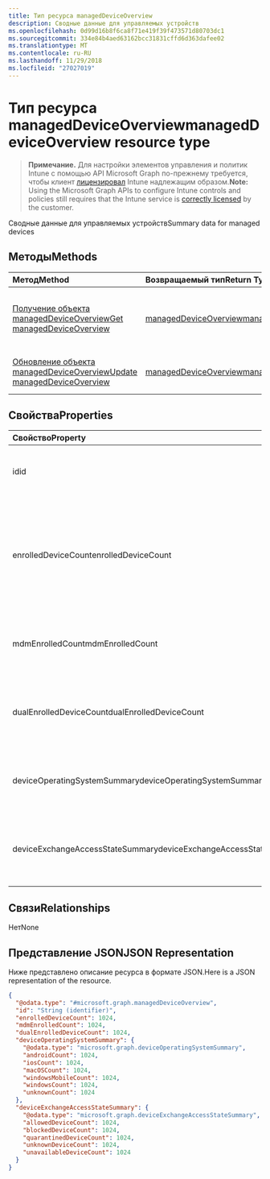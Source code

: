 ```yaml
---
title: Тип ресурса managedDeviceOverview
description: Сводные данные для управляемых устройств
ms.openlocfilehash: 0d99d16b8f6ca8f71e419f39f473571d80703dc1
ms.sourcegitcommit: 334e84b4aed63162bcc31831cffd6d363dafee02
ms.translationtype: MT
ms.contentlocale: ru-RU
ms.lasthandoff: 11/29/2018
ms.locfileid: "27027019"
---
```

# <a name="manageddeviceoverview-resource-type"></a><span data-ttu-id="9fa23-103">Тип ресурса managedDeviceOverview</span><span class="sxs-lookup"><span data-stu-id="9fa23-103">managedDeviceOverview resource type</span></span>

> <span data-ttu-id="9fa23-104">**Примечание.** Для настройки элементов управления и политик Intune с помощью API Microsoft Graph по-прежнему требуется, чтобы клиент [лицензировал](https://go.microsoft.com/fwlink/?linkid=839381) Intune надлежащим образом.</span><span class="sxs-lookup"><span data-stu-id="9fa23-104">**Note:** Using the Microsoft Graph APIs to configure Intune controls and policies still requires that the Intune service is [correctly licensed](https://go.microsoft.com/fwlink/?linkid=839381) by the customer.</span></span>

<span data-ttu-id="9fa23-105">Сводные данные для управляемых устройств</span><span class="sxs-lookup"><span data-stu-id="9fa23-105">Summary data for managed devices</span></span>
## <a name="methods"></a><span data-ttu-id="9fa23-106">Методы</span><span class="sxs-lookup"><span data-stu-id="9fa23-106">Methods</span></span>
|<span data-ttu-id="9fa23-107">Метод</span><span class="sxs-lookup"><span data-stu-id="9fa23-107">Method</span></span>|<span data-ttu-id="9fa23-108">Возвращаемый тип</span><span class="sxs-lookup"><span data-stu-id="9fa23-108">Return Type</span></span>|<span data-ttu-id="9fa23-109">Описание</span><span class="sxs-lookup"><span data-stu-id="9fa23-109">Description</span></span>|
|:---|:---|:---|
|[<span data-ttu-id="9fa23-110">Получение объекта managedDeviceOverview</span><span class="sxs-lookup"><span data-stu-id="9fa23-110">Get managedDeviceOverview</span></span>](../api/intune-devices-manageddeviceoverview-get.md)|[<span data-ttu-id="9fa23-111">managedDeviceOverview</span><span class="sxs-lookup"><span data-stu-id="9fa23-111">managedDeviceOverview</span></span>](../resources/intune-devices-manageddeviceoverview.md)|<span data-ttu-id="9fa23-112">Чтение свойств и связей объекта [managedDeviceOverview](../resources/intune-devices-manageddeviceoverview.md).</span><span class="sxs-lookup"><span data-stu-id="9fa23-112">Read properties and relationships of the [managedDeviceOverview](../resources/intune-devices-manageddeviceoverview.md) object.</span></span>|
|[<span data-ttu-id="9fa23-113">Обновление объекта managedDeviceOverview</span><span class="sxs-lookup"><span data-stu-id="9fa23-113">Update managedDeviceOverview</span></span>](../api/intune-devices-manageddeviceoverview-update.md)|[<span data-ttu-id="9fa23-114">managedDeviceOverview</span><span class="sxs-lookup"><span data-stu-id="9fa23-114">managedDeviceOverview</span></span>](../resources/intune-devices-manageddeviceoverview.md)|<span data-ttu-id="9fa23-115">Обновление свойств объекта [managedDeviceOverview](../resources/intune-devices-manageddeviceoverview.md).</span><span class="sxs-lookup"><span data-stu-id="9fa23-115">Update the properties of a [managedDeviceOverview](../resources/intune-devices-manageddeviceoverview.md) object.</span></span>|

## <a name="properties"></a><span data-ttu-id="9fa23-116">Свойства</span><span class="sxs-lookup"><span data-stu-id="9fa23-116">Properties</span></span>
|<span data-ttu-id="9fa23-117">Свойство</span><span class="sxs-lookup"><span data-stu-id="9fa23-117">Property</span></span>|<span data-ttu-id="9fa23-118">Тип</span><span class="sxs-lookup"><span data-stu-id="9fa23-118">Type</span></span>|<span data-ttu-id="9fa23-119">Описание</span><span class="sxs-lookup"><span data-stu-id="9fa23-119">Description</span></span>|
|:---|:---|:---|
|<span data-ttu-id="9fa23-120">id</span><span class="sxs-lookup"><span data-stu-id="9fa23-120">id</span></span>|<span data-ttu-id="9fa23-121">String</span><span class="sxs-lookup"><span data-stu-id="9fa23-121">String</span></span>|<span data-ttu-id="9fa23-122">Уникальный идентификатор сводки.</span><span class="sxs-lookup"><span data-stu-id="9fa23-122">Unique Identifier for the summary</span></span>|
|<span data-ttu-id="9fa23-123">enrolledDeviceCount</span><span class="sxs-lookup"><span data-stu-id="9fa23-123">enrolledDeviceCount</span></span>|<span data-ttu-id="9fa23-124">Int32</span><span class="sxs-lookup"><span data-stu-id="9fa23-124">Int32</span></span>|<span data-ttu-id="9fa23-125">Общее количество зарегистрированных устройств.</span><span class="sxs-lookup"><span data-stu-id="9fa23-125">Total enrolled device count.</span></span> <span data-ttu-id="9fa23-126">Не включает устройства ПК, которыми управляет агент Intune для ПК.</span><span class="sxs-lookup"><span data-stu-id="9fa23-126">Does not include PC devices managed via Intune PC Agent</span></span>|
|<span data-ttu-id="9fa23-127">mdmEnrolledCount</span><span class="sxs-lookup"><span data-stu-id="9fa23-127">mdmEnrolledCount</span></span>|<span data-ttu-id="9fa23-128">Int32</span><span class="sxs-lookup"><span data-stu-id="9fa23-128">Int32</span></span>|<span data-ttu-id="9fa23-129">Количество устройств, зарегистрированных в MDM.</span><span class="sxs-lookup"><span data-stu-id="9fa23-129">The number of devices enrolled in MDM</span></span>|
|<span data-ttu-id="9fa23-130">dualEnrolledDeviceCount</span><span class="sxs-lookup"><span data-stu-id="9fa23-130">dualEnrolledDeviceCount</span></span>|<span data-ttu-id="9fa23-131">Int32</span><span class="sxs-lookup"><span data-stu-id="9fa23-131">Int32</span></span>|<span data-ttu-id="9fa23-132">Количество устройств, зарегистрированных как в MDM, так и в EAS.</span><span class="sxs-lookup"><span data-stu-id="9fa23-132">The number of devices enrolled in both MDM and EAS</span></span>|
|<span data-ttu-id="9fa23-133">deviceOperatingSystemSummary</span><span class="sxs-lookup"><span data-stu-id="9fa23-133">deviceOperatingSystemSummary</span></span>|[<span data-ttu-id="9fa23-134">deviceOperatingSystemSummary</span><span class="sxs-lookup"><span data-stu-id="9fa23-134">deviceOperatingSystemSummary</span></span>](../resources/intune-devices-deviceoperatingsystemsummary.md)|<span data-ttu-id="9fa23-135">Общие сведения об операционной системе устройства.</span><span class="sxs-lookup"><span data-stu-id="9fa23-135">Device operating system summary.</span></span>|
|<span data-ttu-id="9fa23-136">deviceExchangeAccessStateSummary</span><span class="sxs-lookup"><span data-stu-id="9fa23-136">deviceExchangeAccessStateSummary</span></span>|[<span data-ttu-id="9fa23-137">deviceExchangeAccessStateSummary</span><span class="sxs-lookup"><span data-stu-id="9fa23-137">deviceExchangeAccessStateSummary</span></span>](../resources/intune-devices-deviceexchangeaccessstatesummary.md)|<span data-ttu-id="9fa23-138">Распределение состояния доступа Exchange Access State в Intune</span><span class="sxs-lookup"><span data-stu-id="9fa23-138">Distribution of Exchange Access State in Intune</span></span>|

## <a name="relationships"></a><span data-ttu-id="9fa23-139">Связи</span><span class="sxs-lookup"><span data-stu-id="9fa23-139">Relationships</span></span>
<span data-ttu-id="9fa23-140">Нет</span><span class="sxs-lookup"><span data-stu-id="9fa23-140">None</span></span>
## <a name="json-representation"></a><span data-ttu-id="9fa23-141">Представление JSON</span><span class="sxs-lookup"><span data-stu-id="9fa23-141">JSON Representation</span></span>
<span data-ttu-id="9fa23-142">Ниже представлено описание ресурса в формате JSON.</span><span class="sxs-lookup"><span data-stu-id="9fa23-142">Here is a JSON representation of the resource.</span></span>
<!-- {
  "blockType": "resource",
  "keyProperty": "id",
  "@odata.type": "microsoft.graph.managedDeviceOverview"
}
-->
``` json
{
  "@odata.type": "#microsoft.graph.managedDeviceOverview",
  "id": "String (identifier)",
  "enrolledDeviceCount": 1024,
  "mdmEnrolledCount": 1024,
  "dualEnrolledDeviceCount": 1024,
  "deviceOperatingSystemSummary": {
    "@odata.type": "microsoft.graph.deviceOperatingSystemSummary",
    "androidCount": 1024,
    "iosCount": 1024,
    "macOSCount": 1024,
    "windowsMobileCount": 1024,
    "windowsCount": 1024,
    "unknownCount": 1024
  },
  "deviceExchangeAccessStateSummary": {
    "@odata.type": "microsoft.graph.deviceExchangeAccessStateSummary",
    "allowedDeviceCount": 1024,
    "blockedDeviceCount": 1024,
    "quarantinedDeviceCount": 1024,
    "unknownDeviceCount": 1024,
    "unavailableDeviceCount": 1024
  }
}
```



